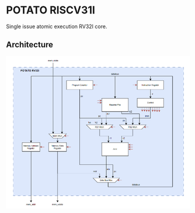 # POTATO RISCV31I

Single issue atomic execution RV32I core.

## Architecture

![MicroArchitecture](documentation/potato_rv32i.png)
